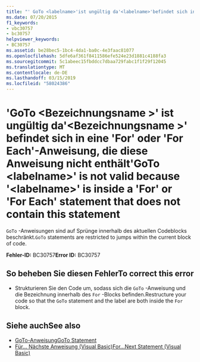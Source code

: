 ```yaml
---
title: "' GoTo <labelname>'ist ungültig da'<labelname>'befindet sich innerhalb einer'For'oder'For Each'-Anweisung, die diese Anweisung nicht enthält"
ms.date: 07/20/2015
f1_keywords:
- vbc30757
- bc30757
helpviewer_keywords:
- BC30757
ms.assetid: be28bec5-1bc4-4da1-ba0c-4e3faac81077
ms.openlocfilehash: 5dfe6af361f8411586efe524e23d1881c4188fa3
ms.sourcegitcommit: 5c1abeec15fbddcc7dbaa729fabc1f1f29f12045
ms.translationtype: MT
ms.contentlocale: de-DE
ms.lasthandoff: 03/15/2019
ms.locfileid: "58024386"
---
```

# <a name="goto-labelname-is-not-valid-because-labelname-is-inside-a-for-or-for-each-statement-that-does-not-contain-this-statement"></a><span data-ttu-id="fa37d-102">'GoTo \<Bezeichnungsname >' ist ungültig da'\<Bezeichnungsname >' befindet sich in eine 'For' oder 'For Each'-Anweisung, die diese Anweisung nicht enthält</span><span class="sxs-lookup"><span data-stu-id="fa37d-102">'GoTo \<labelname>' is not valid because '\<labelname>' is inside a 'For' or 'For Each' statement that does not contain this statement</span></span>
<span data-ttu-id="fa37d-103">`GoTo` -Anweisungen sind auf Sprünge innerhalb des aktuellen Codeblocks beschränkt.</span><span class="sxs-lookup"><span data-stu-id="fa37d-103">`GoTo` statements are restricted to jumps within the current block of code.</span></span>  
  
 <span data-ttu-id="fa37d-104">**Fehler-ID:** BC30757</span><span class="sxs-lookup"><span data-stu-id="fa37d-104">**Error ID:** BC30757</span></span>  
  
## <a name="to-correct-this-error"></a><span data-ttu-id="fa37d-105">So beheben Sie diesen Fehler</span><span class="sxs-lookup"><span data-stu-id="fa37d-105">To correct this error</span></span>  
  
-   <span data-ttu-id="fa37d-106">Strukturieren Sie den Code um, sodass sich die `GoTo` -Anweisung und die Bezeichnung innerhalb des `For` -Blocks befinden.</span><span class="sxs-lookup"><span data-stu-id="fa37d-106">Restructure your code so that the `GoTo` statement and the label are both inside the `For` block.</span></span>  
  
## <a name="see-also"></a><span data-ttu-id="fa37d-107">Siehe auch</span><span class="sxs-lookup"><span data-stu-id="fa37d-107">See also</span></span>

- [<span data-ttu-id="fa37d-108">GoTo-Anweisung</span><span class="sxs-lookup"><span data-stu-id="fa37d-108">GoTo Statement</span></span>](../../visual-basic/language-reference/statements/goto-statement.md)
- [<span data-ttu-id="fa37d-109">Für... Nächste Anweisung (Visual Basic)</span><span class="sxs-lookup"><span data-stu-id="fa37d-109">For...Next Statement (Visual Basic)</span></span>](../language-reference/statements/for-next-statement.md)
